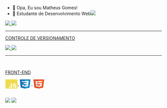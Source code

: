 - 👋 Opa, Eu sou Matheus Gomes!
- 🌱 Estudante de Desenvolvimento Web<img width="30px" heigth="30px" src="https://img.icons8.com/external-justicon-lineal-color-justicon/64/ffffff/external-development-responsive-web-design-justicon-lineal-color-justicon.png"/>

 <div>
  <a href="https://github.com/MatheusGomes-del">
  <img height="180em" src="https://github-readme-stats.vercel.app/api?username=MatheusGomes-del&show_icons=true&theme=gruvbox&include_all_commits=true&count_private=true"/>
  <img height="180em" src="https://github-readme-stats.vercel.app/api/top-langs/?username=MatheusGomes-del&layout=compact&langs_count=7&theme=gruvbox"/>
</div><hr>
 <p>CONTROLE DE VERSIONAMENTO</p>
 <img src="https://img.icons8.com/color/48/000000/git.png"/>
 <img width="50" src="https://img.icons8.com/ios-glyphs/30/000000/github.png"/><hr>
  
<div style="display: inline_block"><br>
 <p>FRONT-END</p>
  <img align="center" alt="Math-Js" height="30" width="40" src="https://raw.githubusercontent.com/devicons/devicon/master/icons/javascript/javascript-plain.svg">
  <img align="center" alt="Math-CSS" height="30" width="40" src="https://raw.githubusercontent.com/devicons/devicon/master/icons/css3/css3-original.svg">
  <img align="center" alt="Math-HTML" height="30" width="40" src="https://raw.githubusercontent.com/devicons/devicon/master/icons/html5/html5-original.svg">
</div>
 
 ##
  
<div>

<a href = "mailto:matheus.gomes.santos@outlook.com"><img src="https://img.shields.io/badge/-Gmail-%23333?style=for-the-badge&logo=gmail&logoColor=white" target="_blank"></a>
<a href="https://www.linkedin.com/in/matheusgdev/" target="_blank"><img src="https://img.shields.io/badge/-LinkedIn-%230077B5?style=for-the-badge&logo=linkedin&logoColor=white" target="_blank"></a>

</div>
